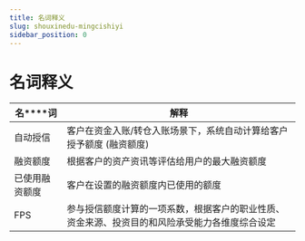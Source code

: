 ```yaml
---
title: 名词释义
slug: shouxinedu-mingcishiyi
sidebar_position: 0
---
```



# 名词释义

|**名****词**|**解释**|
|---|---|
|自动授信 | 客户在资金入账/转仓入账场景下，系统自动计算给客户授予额度 (融资额度)|
|融资额度 | 根据客户的资产资讯等评估给用户的最大融资额度|
|已使用融资额度 | 客户在设置的融资额度内已使用的额度|
|FPS|参与授信额度计算的一项系数，根据客户的职业性质、资金来源、投资目的和风险承受能力各维度综合设定|

